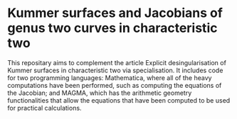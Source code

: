 # Kummer surfaces and Jacobians of genus two curves in characteristic two

This repositary aims to complement the article Explicit desingularisation of Kummer surfaces in characteristic two via specialisation. It includes code for two programming languages: Mathematica, where all of the heavy computations have been performed, such as computing the equations of the Jacobian; and MAGMA, which has the arithmetic geometry functionalities that allow the equations that have been computed to be used for practical calculations. 
